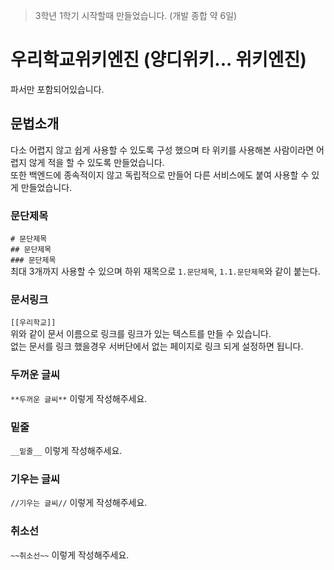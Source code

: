 > 3학년 1학기 시작할때 만들었습니다. (개발 종합 약 6일)
# 우리학교위키엔진 (양디위키... 위키엔진)
파서만 포함되어있습니다.

## 문법소개
다소 어렵지 않고 쉽게 사용할 수 있도록 구성 했으며 타 위키를 사용해본 사람이라면 어렵지 않게 적을 할 수 있도록 만들었습니다.  
또한 백엔드에 종속적이지 않고 독립적으로 만들어 다른 서비스에도 붙여 사용할 수 있게 만들었습니다.  

### 문단제목
`# 문단제목`  
`## 문단제목`  
`### 문단제목`  
최대 3개까지 사용할 수 있으며 하위 재목으로 `1.문단제목`, `1.1.문단제목`와 같이 붙는다.

### 문서링크
`[[우리학교]]`  
위와 같이 문서 이름으로 링크를 링크가 있는 텍스트를 만들 수 있습니다.  
없는 문서를 링크 했을경우 서버단에서 없는 페이지로 링크 되게 설정하면 됩니다.

### 두꺼운 글씨
`**두꺼운 글씨**` 이렇게 작성해주세요.

### 밑줄
`__밑줄__` 이렇게 작성해주세요.

### 기우는 글씨
`//기우는 글씨//` 이렇게 작성해주세요.

### 취소선
`~~취소선~~` 이렇게 작성해주세요.
